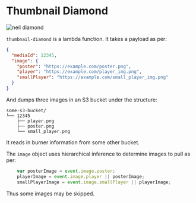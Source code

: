 Thumbnail Diamond
==

![neil diamond](https://i.makeagif.com/media/5-09-2015/zzVqKI.gif)

`thumbnail-diamond` is a lambda function. It takes a payload as per:

```json
{
  "mediaId": 12345,
  "image": {
    "poster": "https://example.com/poster.png",
    "player": "https://example.com/player_img.png",
    "smallPlayer": "https://example.com/small_player_img.png"
  }
}
```

And dumps three images in an S3 bucket under the structure:

```
some-s3-bucket/
└── 12345
    ├── player.png
    ├── poster.png
    └── small_player.png
```

It reads in burner information from some other bucket.

The `image` object uses hierarchical inference to determine images to pull as per:

```javascript
    var posterImage = event.image.poster;
    playerImage = event.image.player || posterImage;
    smallPlayerImage = event.image.smallPlayer || playerImage;
```

Thus some images may be skipped.

